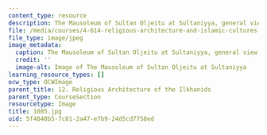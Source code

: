 ```yaml
---
content_type: resource
description: The Mausoleum of Sultan Oljeitu at Sultaniyya, general view.
file: /media/courses/4-614-religious-architecture-and-islamic-cultures-fall-2002/5f4048b57c812a47e7b924d5cd7758ed_1085.jpg
file_type: image/jpeg
image_metadata:
  caption: The Mausoleum of Sultan Oljeitu at Sultaniyya, general view.
  credit: ''
  image-alt: Image of The Mausoleum of Sultan Oljeitu at Sultaniyya
learning_resource_types: []
ocw_type: OCWImage
parent_title: 12. Religious Architecture of the Ilkhanids
parent_type: CourseSection
resourcetype: Image
title: 1085.jpg
uid: 5f4048b5-7c81-2a47-e7b9-24d5cd7758ed
---
```

